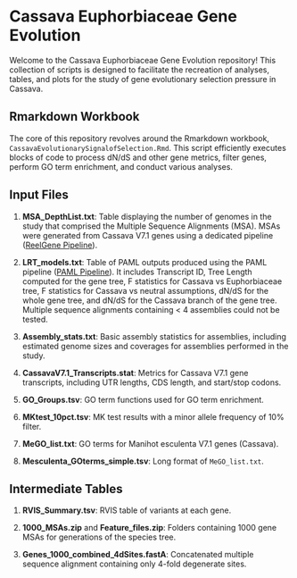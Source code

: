 # Cassava Euphorbiaceae Gene Evolution

Welcome to the Cassava Euphorbiaceae Gene Evolution repository! This collection of scripts is designed to facilitate the recreation of analyses, tables, and plots for the study of gene evolutionary selection pressure in Cassava.

## Rmarkdown Workbook
The core of this repository revolves around the Rmarkdown workbook, `CassavaEvolutionarySignalofSelection.Rmd`. This script efficiently executes blocks of code to process dN/dS and other gene metrics, filter genes, perform GO term enrichment, and conduct various analyses.

## Input Files
1. **MSA_DepthList.txt**: Table displaying the number of genomes in the study that comprised the Multiple Sequence Alignments (MSA). MSAs were generated from Cassava V7.1 genes using a dedicated pipeline ([ReelGene Pipeline](https://bitbucket.org/bucklerlab/p_reelgene/src/master/reelGene_pipeline/MSA_models/01_data_preprocessing/)).

2. **LRT_models.txt**: Table of PAML outputs produced using the PAML pipeline ([PAML Pipeline](https://bitbucket.org/bucklerlab/paml_pipeline/src/master/)). It includes Transcript ID, Tree Length computed for the gene tree, F statistics for Cassava vs Euphorbiaceae tree, F statistics for Cassava vs neutral assumptions, dN/dS for the whole gene tree, and dN/dS for the Cassava branch of the gene tree. Multiple sequence alignments containing < 4 assemblies could not be tested.

3. **Assembly_stats.txt**: Basic assembly statistics for assemblies, including estimated genome sizes and coverages for assemblies performed in the study.

4. **CassavaV7.1_Transcripts.stat**: Metrics for Cassava V7.1 gene transcripts, including UTR lengths, CDS length, and start/stop codons.

5. **GO_Groups.tsv**: GO term functions used for GO term enrichment.

6. **MKtest_10pct.tsv**: MK test results with a minor allele frequency of 10% filter.

7. **MeGO_list.txt**: GO terms for Manihot esculenta V7.1 genes (Cassava).

8. **Mesculenta_GOterms_simple.tsv**: Long format of `MeGO_list.txt`.

## Intermediate Tables
1. **RVIS_Summary.tsv**: RVIS table of variants at each gene.

2. **1000_MSAs.zip** and **Feature_files.zip**: Folders containing 1000 gene MSAs for generations of the species tree.

3. **Genes_1000_combined_4dSites.fastA**: Concatenated multiple sequence alignment containing only 4-fold degenerate sites.
